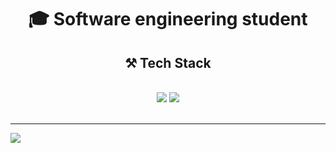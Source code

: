 <!-- # 👋 About Me: -->

<h1 align="center">🎓 Software engineering student</h1>
<h2 align="center">⚒️ Tech Stack</h2>
<br/>
<div align="center">
    <img src="https://skillicons.dev/icons?i=react,swift,html,css,php" />
    <img src="https://skillicons.dev/icons?i=nodejs,javascript,typescript,express,mongodb,c,java,mysql,postgresql,docker,git" /><br>
</div>

<br/>



---
[![](https://visitcount.itsvg.in/api?id=moritzmuescher&icon=0&color=0)](https://visitcount.itsvg.in)

<!-- Proudly created with GPRM ( https://gprm.itsvg.in ) -->
